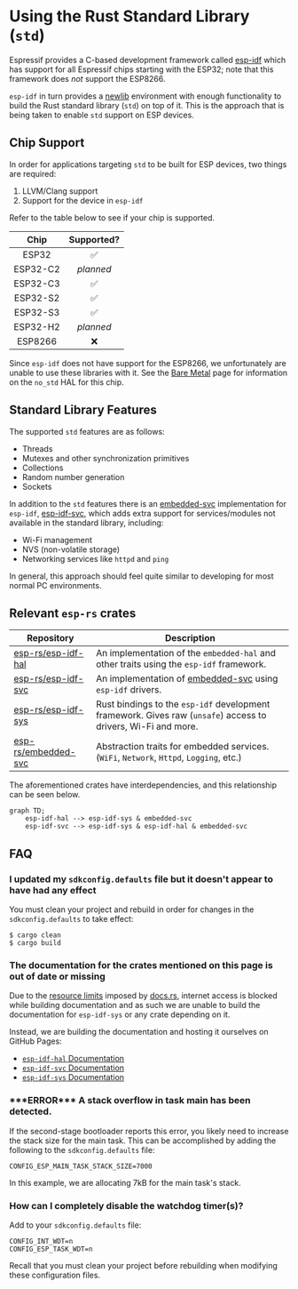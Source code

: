 # Using the Rust Standard Library (`std`)

Espressif provides a C-based development framework called [esp-idf] which has support for all Espressif chips starting with the ESP32; note that this framework does _not_ support the ESP8266.

`esp-idf` in turn provides a [newlib] environment with enough functionality to build the Rust standard library (`std`) on top of it. This is the approach that is being taken to enable `std` support on ESP devices.

## Chip Support

In order for applications targeting `std` to be built for ESP devices, two things are required:

1. LLVM/Clang support
2. Support for the device in `esp-idf`

Refer to the table below to see if your chip is supported.

|   Chip   | Supported? |
| :------: | :--------: |
|  ESP32   |     ✅     |
| ESP32-C2 | _planned_  |
| ESP32-C3 |     ✅     |
| ESP32-S2 |     ✅     |
| ESP32-S3 |     ✅     |
| ESP32-H2 | _planned_  |
| ESP8266  |     ❌     |

Since `esp-idf` does not have support for the ESP8266, we unfortunately are unable to use these libraries with it. See the [Bare Metal] page for information on the `no_std` HAL for this chip.

[bare metal]: ./bare-metal.md

## Standard Library Features

The supported `std` features are as follows:

- Threads
- Mutexes and other synchronization primitives
- Collections
- Random number generation
- Sockets

In addition to the `std` features there is an [embedded-svc] implementation for `esp-idf`, [esp-idf-svc], which adds extra support for services/modules not available in the standard library, including:

- Wi-Fi management
- NVS (non-volatile storage)
- Networking services like `httpd` and `ping`

In general, this approach should feel quite similar to developing for most normal PC environments.

[esp-idf]: https://github.com/espressif/esp-idf
[newlib]: https://sourceware.org/newlib/
[embedded-svc]: https://github.com/esp-rs/embedded-svc
[esp-idf-svc]: https://github.com/esp-rs/esp-idf-svc

## Relevant `esp-rs` crates

| Repository            | Description                                                                                                   |
| --------------------- | ------------------------------------------------------------------------------------------------------------- |
| [esp-rs/esp-idf-hal]  | An implementation of the `embedded-hal` and other traits using the `esp-idf` framework.                       |
| [esp-rs/esp-idf-svc]  | An implementation of [embedded-svc] using `esp-idf` drivers.                                                  |
| [esp-rs/esp-idf-sys]  | Rust bindings to the `esp-idf` development framework. Gives raw (`unsafe`) access to drivers, Wi-Fi and more. |
| [esp-rs/embedded-svc] | Abstraction traits for embedded services. (`WiFi`, `Network`, `Httpd`, `Logging`, etc.)                       |

The aforementioned crates have interdependencies, and this relationship can be seen below.

```mermaid
graph TD;
    esp-idf-hal --> esp-idf-sys & embedded-svc
    esp-idf-svc --> esp-idf-sys & esp-idf-hal & embedded-svc
```

[esp-rs/embedded-svc]: https://github.com/esp-rs/embedded-svc
[esp-rs/esp-idf-svc]: https://github.com/esp-rs/esp-idf-svc
[esp-rs/esp-idf-sys]: https://github.com/esp-rs/esp-idf-sys
[esp-rs/esp-idf-hal]: https://github.com/esp-rs/esp-idf-hal

## FAQ

### I updated my `sdkconfig.defaults` file but it doesn't appear to have had any effect

You must clean your project and rebuild in order for changes in the `sdkconfig.defaults` to take effect:

```shell,ignore
$ cargo clean
$ cargo build
```

### The documentation for the crates mentioned on this page is out of date or missing

Due to the [resource limits] imposed by [docs.rs], internet access is blocked while building documentation and as such we are unable to build the documentation for `esp-idf-sys` or any crate depending on it.

Instead, we are building the documentation and hosting it ourselves on GitHub Pages:

- [`esp-idf-hal` Documentation]
- [`esp-idf-svc` Documentation]
- [`esp-idf-sys` Documentation]

[resource limits]: https://docs.rs/about/builds#hitting-resource-limits
[docs.rs]: https://docs.rs
[`esp-idf-hal` documentation]: https://esp-rs.github.io/esp-idf-hal/esp_idf_hal/
[`esp-idf-svc` documentation]: https://esp-rs.github.io/esp-idf-svc/esp_idf_svc/
[`esp-idf-sys` documentation]: https://esp-rs.github.io/esp-idf-sys/esp_idf_sys/

### \*\*\*ERROR\*\*\* A stack overflow in task main has been detected.

If the second-stage bootloader reports this error, you likely need to increase the stack size for the main task. This can be accomplished by adding the following to the `sdkconfig.defaults` file:

```ignore
CONFIG_ESP_MAIN_TASK_STACK_SIZE=7000
```

In this example, we are allocating 7kB for the main task's stack.

### How can I completely disable the watchdog timer(s)?

Add to your `sdkconfig.defaults` file:

```ignore
CONFIG_INT_WDT=n
CONFIG_ESP_TASK_WDT=n
```

Recall that you must clean your project before rebuilding when modifying these configuration files.
